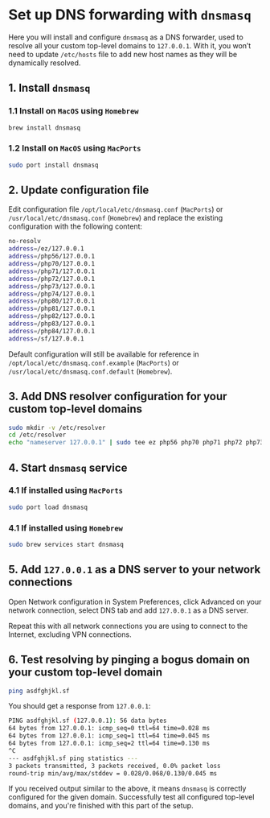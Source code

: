 # Set up DNS forwarding with `dnsmasq`

Here you will install and configure `dnsmasq` as a DNS forwarder, used to
resolve all your custom top-level domains to `127.0.0.1`. With it, you won’t
need to update `/etc/hosts` file to add new host names as they will be
dynamically resolved.

## 1. Install `dnsmasq`

### 1.1 Install on `MacOS` using `Homebrew`

```bash
brew install dnsmasq
```

### 1.2 Install on `MacOS` using `MacPorts`

```bash
sudo port install dnsmasq
```

## 2. Update configuration file

Edit configuration file `/opt/local/etc/dnsmasq.conf` (`MacPorts`) or
`/usr/local/etc/dnsmasq.conf` (`Homebrew`) and replace the existing
configuration with the following content:

```bash
no-resolv
address=/ez/127.0.0.1
address=/php56/127.0.0.1
address=/php70/127.0.0.1
address=/php71/127.0.0.1
address=/php72/127.0.0.1
address=/php73/127.0.0.1
address=/php74/127.0.0.1
address=/php80/127.0.0.1
address=/php81/127.0.0.1
address=/php82/127.0.0.1
address=/php83/127.0.0.1
address=/php84/127.0.0.1
address=/sf/127.0.0.1
```

Default configuration will still be available for reference in
`/opt/local/etc/dnsmasq.conf.example` (`MacPorts`) or
`/usr/local/etc/dnsmasq.conf.default` (`Homebrew`).

## 3. Add DNS resolver configuration for your custom top-level domains

```bash
sudo mkdir -v /etc/resolver
cd /etc/resolver
echo "nameserver 127.0.0.1" | sudo tee ez php56 php70 php71 php72 php73 php74 php80 php81 php82 php83 php84 sf > /dev/null
```

## 4. Start `dnsmasq` service

### 4.1 If installed using `MacPorts`

```bash
sudo port load dnsmasq
```

### 4.1 If installed using `Homebrew`

```bash
sudo brew services start dnsmasq
```

## 5. Add `127.0.0.1` as a DNS server to your network connections

Open Network configuration in System Preferences, click Advanced on your network
connection, select DNS tab and add `127.0.0.1` as a DNS server.

Repeat this with all network connections you are using to connect to the
Internet, excluding VPN connections.

## 6. Test resolving by pinging a bogus domain on your custom top-level domain

```bash
ping asdfghjkl.sf
```

You should get a response from `127.0.0.1`:

```bash
PING asdfghjkl.sf (127.0.0.1): 56 data bytes
64 bytes from 127.0.0.1: icmp_seq=0 ttl=64 time=0.028 ms
64 bytes from 127.0.0.1: icmp_seq=1 ttl=64 time=0.045 ms
64 bytes from 127.0.0.1: icmp_seq=2 ttl=64 time=0.130 ms
^C
--- asdfghjkl.sf ping statistics ---
3 packets transmitted, 3 packets received, 0.0% packet loss
round-trip min/avg/max/stddev = 0.028/0.068/0.130/0.045 ms
```

If you received output similar to the above, it means `dnsmasq` is correctly
configured for the given domain. Successfully test all configured top-level
domains, and you're finished with this part of the setup.
